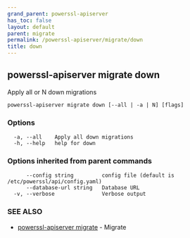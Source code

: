 ```yaml
---
grand_parent: powerssl-apiserver
has_toc: false
layout: default
parent: migrate
permalink: /powerssl-apiserver/migrate/down
title: down
---
```

## powerssl-apiserver migrate down

Apply all or N down migrations

```
powerssl-apiserver migrate down [--all | -a | N] [flags]
```

### Options

```
  -a, --all    Apply all down migrations
  -h, --help   help for down
```

### Options inherited from parent commands

```
      --config string         config file (default is /etc/powerssl/api/config.yaml)
      --database-url string   Database URL
  -v, --verbose               Verbose output
```

### SEE ALSO

* [powerssl-apiserver migrate](/powerssl-apiserver/migrate)	 - Migrate
